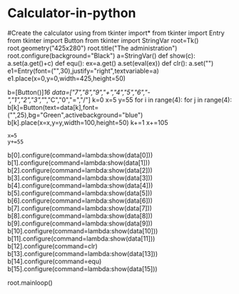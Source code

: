 # Calculator-in-python

#Create the calculator using
from tkinter import*
from tkinter import Entry
from tkinter import Button
from tkinter import StringVar
root=Tk()
root.geometry("425x280")
root.title("The administration")
root.configure(background="Black")
a=StringVar()
def show(c):
    a.set(a.get()+c)
def equ():
    ex=a.get()
    a.set(eval(ex))
def clr():
    a.set("")
e1=Entry(font=("",30),justify="right",textvariable=a)
e1.place(x=0,y=0,width=425,height=50)

b=[Button()]*16
data=["7","8","9","+","4","5","6","-","1","2","3","*","C","0","=","/"]
k=0
x=5
y=55
for i in range(4):
    for j in range(4):
        b[k]=Button(text=data[k],font=("",25),bg="Green",activebackground="blue")
        b[k].place(x=x,y=y,width=100,height=50)
        k+=1
        x+=105

    x=5
    y+=55

b[0].configure(command=lambda:show(data[0]))
b[1].configure(command=lambda:show(data[1]))
b[2].configure(command=lambda:show(data[2]))
b[3].configure(command=lambda:show(data[3]))
b[4].configure(command=lambda:show(data[4]))
b[5].configure(command=lambda:show(data[5]))
b[6].configure(command=lambda:show(data[6]))
b[7].configure(command=lambda:show(data[7]))
b[8].configure(command=lambda:show(data[8]))
b[9].configure(command=lambda:show(data[9]))
b[10].configure(command=lambda:show(data[10]))
b[11].configure(command=lambda:show(data[11]))
b[12].configure(command=clr)
b[13].configure(command=lambda:show(data[13]))
b[14].configure(command=equ)
b[15].configure(command=lambda:show(data[15]))


root.mainloop()
